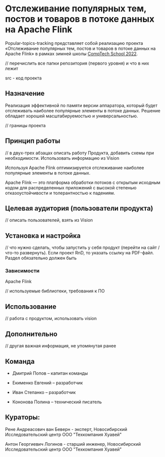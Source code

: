 
# Отслеживание популярных тем, постов и товаров в потоке данных на Apache Flink

Popular-topics-tracking представляет собой реализацию проекта «Отслеживание популярных тем, постов и товаров в потоке данных на Apache Flink» в рамках зимней школы [CompTech School 2022](https://comptechschool.com/).

// перечислить все папки репозитория (первого уровня) и что в них лежит

src - код проекта

## Назначение

Реализация эффективной по памяти версии аппаратора, который будет отслеживать наиболее популярные элементы в потоке данных. Решение обладает хорошей масштабируемостью и универсальностью.

// границы проекта

## Принцип работы

// в двух-трех абзацах описать работу Продукта, добавить схемы при необходимости. Использовать информацию из Vision

Используя Apache Flink оптимизируется отслеживание наиболее популярные элементы в потоке данных.


Apache Flink — это платформа обработки потоков с открытым исходным кодом для распределенных приложений с высокой степенью отказоустойчивости и толерантностью к падениям.

## Целевая аудитория (пользователи продукта)

// описать пользователей, взять из Vision

## Установка и настройка

// что нужно сделать, чтобы запустить у себя продукт (перейти на сайт / что-то развернуть). Если проект RnD, то указать ссылку на PDF-файл. Раздел обязательно должен быть

### Зависимости

Apache Flink

// используемые библиотеки, требования к ПО

## Использование

// работа с продуктом, использовать vision

## Дополнительно

// другая важная информация, не упомянутая ранее

## Команда

- Дмитрий Попов – капитан команды

- Екименко Евгений – разработчик

- Иван Степанко – разработчик

- Кононова Полина – технический писатель

## Кураторы: 

Рене Андреасович ван Беверн - эксперт, Новосибирский Исследовательский центр ООО "Техкомпания Хуавей"

Антон Георгиевич Логинов - старший инженер, Новосибирский Исследовательский центр ООО "Техкомпания Хуавей"
